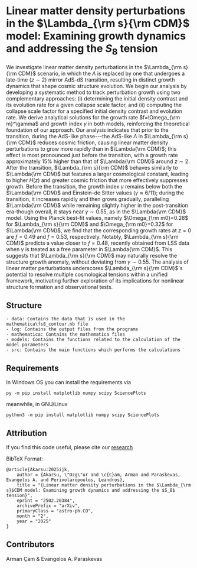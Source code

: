 # Linear matter density perturbations in the $\Lambda_{\rm s}{\rm CDM}$ model: Examining growth dynamics and addressing the $S_8$ tension

We investigate linear matter density perturbations in the $\Lambda_{\rm s}{\rm CDM}$ scenario,
in which the $\Lambda$ is replaced by one that undergoes a late-time ($z\sim2$) mirror AdS-dS transition, resulting in distinct growth dynamics that shape cosmic structure evolution. We begin our analysis by developing a systematic method to track perturbation growth using two complementary approaches: (i) determining the initial density contrast and its evolution rate for a given collapse scale factor, and (ii) computing the collapse scale factor for a specified initial density contrast and evolution rate. We derive analytical solutions for the growth rate $f=\Omega_{\rm m}^\gamma$ and growth index $\gamma$ in both models, reinforcing the theoretical foundation of our approach. Our analysis indicates that prior to the transition, during the AdS-like phase---the AdS-like $\Lambda$ in $\Lambda_{\rm s}{\rm CDM}$ reduces cosmic friction, causing linear matter density perturbations to grow more rapidly than in $\Lambda{\rm CDM}$; this effect is most pronounced just before the transition, with a growth rate approximately $15\%$ higher than that of $\Lambda{\rm CDM}$ around $z\sim2$. After the transition, $\Lambda_{\rm s}{\rm CDM}$ behaves similarly to $\Lambda{\rm CDM}$ but features a larger cosmological constant, leading to higher $H(z)$ and greater cosmic friction that more effectively suppresses growth. Before the transition, the growth index $\gamma$ remains below both the $\Lambda{\rm CDM}$ and Einstein-de Sitter values ($\gamma\approx6/11$); during the transition, it increases rapidly and then grows gradually, paralleling $\Lambda{\rm CDM}$ while remaining slightly higher in the post-transition era-though overall, it stays near $\gamma\sim0.55$, as in the $\Lambda{\rm CDM}$ model. Using the Planck best-fit values, namely $\Omega_{\rm m0}=0.28$ for $\Lambda_{\rm s}{\rm CDM}$ and $\Omega_{\rm m0}=0.32$ for $\Lambda{\rm CDM}$, we find that the corresponding growth rates at $z=0$ are $f=0.49$ and $f=0.53$, respectively. Notably, $\Lambda_{\rm s}{\rm CDM}$ predicts a value closer to $f=0.48$, recently obtained from LSS data when $\gamma$ is treated as a free parameter in $\Lambda{\rm CDM}$. This suggests that $\Lambda_{\rm s}{\rm CDM}$ may naturally resolve the structure growth anomaly, without deviating from $\gamma \sim 0.55$. The analysis of linear matter perturbations underscores $\Lambda_{\rm s}{\rm CDM}$'s potential to resolve multiple cosmological tensions within a unified framework, motivating further exploration of its implications for nonlinear structure formation and observational tests.

## Structure

    - data: Contains the data that is used in the mathematica\fs8_contour.nb file
    - log: Contains the output files from the programs
    - mathematica: Contains the mathematica files
    - models: Contains the functions related to the calculation of the model parameters
    - src: Contains the main functions which performs the calculations

## Requirements

In Windows OS you can install the requirements via

    py -m pip install matplotlib numpy scipy SciencePlots

meanwhile, in GNU/Linux

    python3 -m pip install matplotlib numpy scipy SciencePlots

## Attribution

If you find this code useful, please cite our [research](https://inspirehep.net/literature/2895315)

BibTeX Format:

    @article{Akarsu:2025ijk,
        author = {Akarsu, \"Ozg\"ur and \c{C}am, Arman and Paraskevas, Evangelos A. and Perivolaropoulos, Leandros},
        title = "{Linear matter density perturbations in the $\Lambda_{\rm s}$CDM model: Examining growth dynamics and addressing the $S_8$ tension}",
        eprint = "2502.20384",
        archivePrefix = "arXiv",
        primaryClass = "astro-ph.CO",
        month = "2",
        year = "2025"
    }

## Contributors

Arman Çam & Evangelos A. Paraskevas
